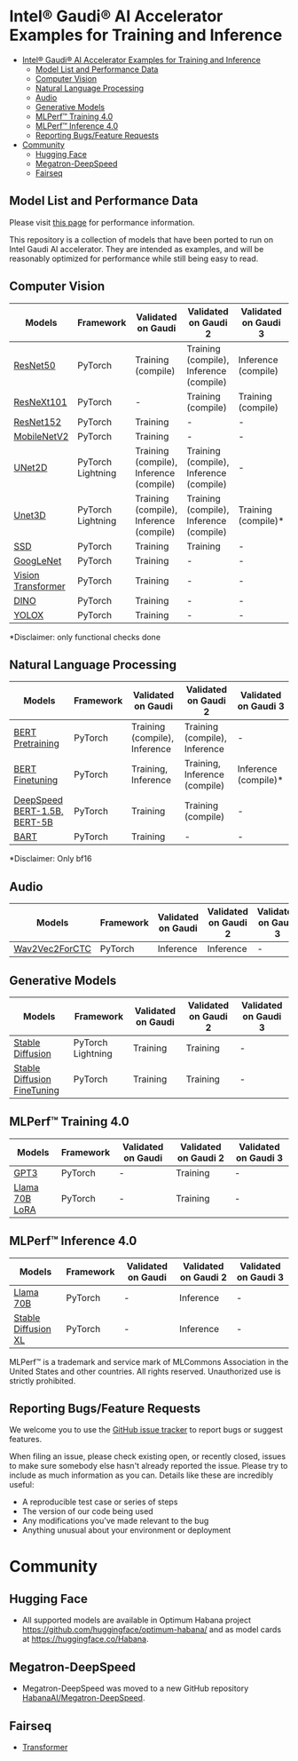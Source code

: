 # Intel® Gaudi® AI Accelerator Examples for Training and Inference

- [Intel® Gaudi® AI Accelerator Examples for Training and Inference](#intel-gaudi-ai-accelerator-examples-for-training-and-inference)
  - [Model List and Performance Data](#model-list-and-performance-data)
  - [Computer Vision](#computer-vision)
  - [Natural Language Processing](#natural-language-processing)
  - [Audio](#audio)
  - [Generative Models](#generative-models)
  - [MLPerf™ Training 4.0](#mlperf-training-40)
  - [MLPerf™ Inference 4.0](#mlperf-inference-40)
  - [Reporting Bugs/Feature Requests](#reporting-bugsfeature-requests)
- [Community](#community)
  - [Hugging Face](#hugging-face)
  - [Megatron-DeepSpeed](#megatron-deepspeed)
  - [Fairseq](#fairseq)

## Model List and Performance Data

Please visit [this page](https://developer.habana.ai/resources/habana-training-models/#performance) for performance information.

This repository is a collection of models that have been ported to run on Intel Gaudi AI accelerator. They are intended as examples, and will be reasonably optimized for performance while still being easy to read.

## Computer Vision
| Models                                                                     | Framework         | Validated on Gaudi                      | Validated on Gaudi 2                     | Validated on Gaudi 3                    |
| -------------------------------------------------------------------------- | ----------------- | --------------------------------------- | ---------------------------------------- | --------------------------------------- |
| [ResNet50](PyTorch/computer_vision/classification/torchvision)             | PyTorch           | Training (compile)                      | Training (compile), Inference (compile)  | Inference (compile)                     |
| [ResNeXt101](PyTorch/computer_vision/classification/torchvision)           | PyTorch           | -                                       | Training (compile)                       | Training (compile)                      |
| [ResNet152](PyTorch/computer_vision/classification/torchvision)            | PyTorch           | Training                                | -                                        | -                                       |
| [MobileNetV2](PyTorch/computer_vision/classification/torchvision)          | PyTorch           | Training                                | -                                        | -                                       |
| [UNet2D](PyTorch/computer_vision/segmentation/Unet)                        | PyTorch Lightning | Training (compile), Inference (compile) | Training (compile), Inference (compile)  | -                                       |
| [Unet3D](PyTorch/computer_vision/segmentation/Unet)                        | PyTorch Lightning | Training (compile), Inference (compile) | Training (compile), Inference (compile)  | Training (compile)*                     |
| [SSD](PyTorch/computer_vision/detection/mlcommons/SSD/ssd)                 | PyTorch           | Training                                | Training                                 | -                                       |
| [GoogLeNet](PyTorch/computer_vision/classification/torchvision)            | PyTorch           | Training                                | -                                        | -                                       |
| [Vision Transformer](PyTorch/computer_vision/classification/ViT)           | PyTorch           | Training                                | -                                        | -                                       |
| [DINO](PyTorch/computer_vision/classification/dino)                        | PyTorch           | Training                                | -                                        | -                                       |
| [YOLOX](PyTorch/computer_vision/detection/yolox)                           | PyTorch           | Training                                | -                                        | -                                       |

*Disclaimer: only functional checks done

## Natural Language Processing
| Models                                                                             | Framework  | Validated on Gaudi            | Validated on Gaudi 2           | Validated on Gaudi 3  |
|------------------------------------------------------------------------------------| ---------- | ----------------------------- | ------------------------------ | --------------------- |
| [BERT Pretraining](PyTorch/nlp/bert)                                               | PyTorch    | Training (compile), Inference | Training (compile), Inference  | -                     |
| [BERT Finetuning](PyTorch/nlp/bert)                                                | PyTorch    | Training, Inference           | Training, Inference (compile)  | Inference (compile)*  |
| [DeepSpeed BERT-1.5B, BERT-5B](PyTorch/nlp/DeepSpeedExamples/deepspeed-bert)       | PyTorch    | Training                      | Training (compile)             | -                     |
| [BART](PyTorch/nlp/BART/simpletransformers)                                        | PyTorch    | Training                      | -                              | -                     |

*Disclaimer: Only bf16

## Audio
| Models                                             | Framework | Validated on Gaudi | Validated on Gaudi 2 | Validated on Gaudi 3 |
| -------------------------------------------------- | --------- | ------------------ | -------------------- | -------------------- |
| [Wav2Vec2ForCTC](PyTorch/audio/wav2vec2/inference) | PyTorch   | Inference          | Inference            | -                    |

## Generative Models
| Models                                                                               | Framework         | Validated on Gaudi  | Validated on Gaudi 2 | Validated on Gaudi 3 |
| ------------------------------------------------------------------------------------ | ----------------- | ------------------- | -------------------- | -------------------- |
| [Stable Diffusion](PyTorch/generative_models/stable-diffusion)                       | PyTorch Lightning | Training            | Training             | -                    |
| [Stable Diffusion FineTuning](PyTorch/generative_models/stable-diffusion-finetuning) | PyTorch           | Training            | Training             | -                    |

## MLPerf&trade; Training 4.0
| Models                                                       | Framework | Validated on Gaudi | Validated on Gaudi 2 | Validated on Gaudi 3 |
| ------------------------------------------------------------ | --------- | ------------------ | -------------------- | -------------------- |
| [GPT3](MLPERF4.0/Training/benchmarks/gpt3)                   | PyTorch   | -                  | Training             | -                    |
| [Llama 70B LoRA](MLPERF4.0/Training/benchmarks/llm_finetune) | PyTorch   | -                  | Training             | -                    |

## MLPerf&trade; Inference 4.0
| Models                                                          | Framework | Validated on Gaudi | Validated on Gaudi 2 | Validated on Gaudi 3 |
| --------------------------------------------------------------- | --------- | ------------------ | -------------------- | -------------------- |
| [Llama 70B](MLPERF4.0/Inference/llama/)                         | PyTorch   | -                  | Inference            | -                    |
| [Stable Diffusion XL](MLPERF4.0/Inference/stable-diffusion-xl/) | PyTorch   | -                  | Inference            | -                    |

MLPerf™ is a trademark and service mark of MLCommons Association in the United States and other countries. All rights reserved. Unauthorized use is strictly prohibited.

## Reporting Bugs/Feature Requests

We welcome you to use the [GitHub issue tracker](https://github.com/HabanaAI/Model-References/issues) to report bugs or suggest features.

When filing an issue, please check existing open, or recently closed, issues to make sure somebody else hasn't already
reported the issue. Please try to include as much information as you can. Details like these are incredibly useful:

* A reproducible test case or series of steps
* The version of our code being used
* Any modifications you've made relevant to the bug
* Anything unusual about your environment or deployment

# Community
## Hugging Face
* All supported models are available in Optimum Habana project https://github.com/huggingface/optimum-habana/ and as model cards at https://huggingface.co/Habana.

## Megatron-DeepSpeed
* Megatron-DeepSpeed was moved to a new GitHub repository [HabanaAI/Megatron-DeepSpeed](https://github.com/HabanaAI/Megatron-DeepSpeed).

## Fairseq
* [Transformer](https://github.com/HabanaAI/fairseq)
